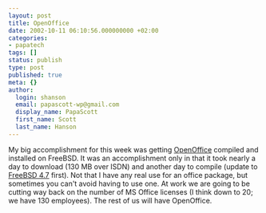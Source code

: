 ```yaml
---
layout: post
title: OpenOffice
date: 2002-10-11 06:10:56.000000000 +02:00
categories:
- papatech
tags: []
status: publish
type: post
published: true
meta: {}
author:
  login: shanson
  email: papascott-wp@gmail.com
  display_name: PapaScott
  first_name: Scott
  last_name: Hanson
---
```

<p>My big accomplishment for this week was getting <a href="http://www.openoffice.org/">OpenOffice</a> compiled and installed on FreeBSD. It was an accomplishment only in that it took nearly a day to download (130 MB over ISDN) and another day to compile (update to <a href="http://www.freebsd.org">FreeBSD 4.7</a> first). Not that I have any real use for an office package, but sometimes you can't avoid having to use one. At work we are going to be cutting way back on the number of MS Office licenses (I think down to 20; we have 130 employees). The rest of us will have OpenOffice.</p>
